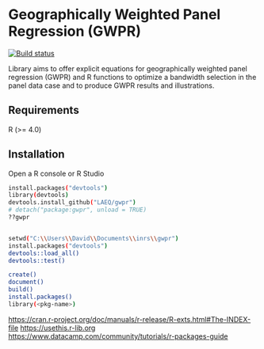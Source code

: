 # Geographically Weighted Panel Regression (GWPR)

[![Build status](https://ci.appveyor.com/api/projects/status/axu6kxqja7p96r54/branch/master?svg=true)](https://ci.appveyor.com/project/davidmaignan/gwpr/branch/master)


Library aims to offer explicit equations for geographically weighted panel regression (GWPR) and R functions to optimize a bandwidth selection in the panel data case and to produce GWPR results and illustrations.

## Requirements

R (>= 4.0)

## Installation

Open a R console or R Studio

```bash
install.packages("devtools")
library(devtools)
devtools.install_github("LAEQ/gwpr")
# detach("package:gwpr", unload = TRUE)
??gwpr
```

```bash

setwd("C:\\Users\\David\\Documents\\inrs\\gwpr")
install.packages("devtools")
devtools::load_all()
devtools::test()

create()
document()
build()
install.packages()
library(<pkg-name>)

```


https://cran.r-project.org/doc/manuals/r-release/R-exts.html#The-INDEX-file
https://usethis.r-lib.org
https://www.datacamp.com/community/tutorials/r-packages-guide
